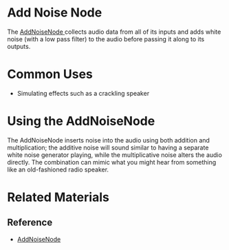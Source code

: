 # Add Noise Node
The [ AddNoiseNode ](https://github.com/PlasmaEngine/PlasmaDocs/blob/master/code_reference/class_reference/addnoisenode.markdown) collects audio data from all of its inputs and adds white noise (with a low pass filter) to the audio before passing it along to its outputs.

# Common Uses

- Simulating effects such as a crackling speaker

# Using the AddNoiseNode

The AddNoiseNode inserts noise into the audio using both addition and multiplication; the additive noise will sound similar to having a separate white noise generator playing, while the multiplicative noise alters the audio directly. The combination can mimic what you might hear from something like an old-fashioned radio speaker.

# Related Materials
## Reference
- [ AddNoiseNode ](https://github.com/PlasmaEngine/PlasmaDocs/blob/master/code_reference/class_reference/addnoisenode.markdown) 

 